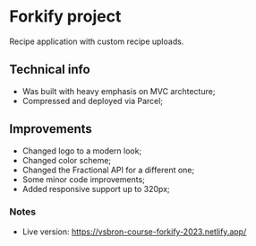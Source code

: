 # Forkify project

Recipe application with custom recipe uploads.

## Technical info

- Was built with heavy emphasis on MVC archtecture;
- Compressed and deployed via Parcel;

## Improvements

- Changed logo to a modern look;
- Changed color scheme;
- Changed the Fractional API for a different one;
- Some minor code improvements;
- Added responsive support up to 320px;

### Notes

- Live version: https://vsbron-course-forkify-2023.netlify.app/
